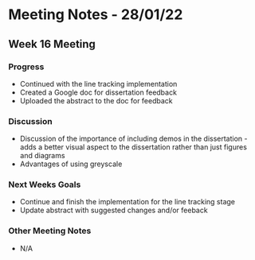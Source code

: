 # Meeting Notes - 28/01/22

## Week 16 Meeting 

### Progress

- Continued with the line tracking implementation 
- Created a Google doc for dissertation feedback 
- Uploaded the abstract to the doc for feedback 

### Discussion 

- Discussion of the importance of including demos in the dissertation - adds a better visual aspect to the dissertation rather than just figures and diagrams 
- Advantages of using greyscale 

### Next Weeks Goals 

- Continue and finish the implementation for the line tracking stage 
- Update abstract with suggested changes and/or feeback 


### Other Meeting Notes 

- N/A